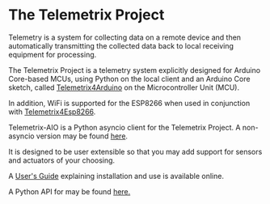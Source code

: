 # The Telemetrix Project

Telemetry is a system for collecting data on a remote device and then automatically transmitting the 
collected data back to local receiving equipment for processing.

The Telemetrix Project is a telemetry system explicitly designed for Arduino Core-based MCUs, using 
Python on the local client and an 
Arduino Core sketch, called 
[Telemetrix4Arduino](https://github.com/MrYsLab/Telemetrix4Arduino) on the Microcontroller Unit (MCU).

In addition, WiFi is supported for the ESP8266 when used in conjunction with 
[Telemetrix4Esp8266](https://github.com/MrYsLab/Telemetrix4Esp8266).

Telemetrix-AIO is a Python asyncio client for the Telemetrix Project. A non-asyncio version may be found
 [here](https://github.com/MrYsLab/telemetrix).

It is designed to be user extensible so that you may add support for sensors and actuators
of your choosing.

A [User's Guide](https://mryslab.github.io/telemetrix/) explaining installation and use is available online.

A Python API for may be found [here.](https://htmlpreview.github.io/?https://github.com/MrYsLab/telemetrix-aio/blob/master/html/telemetrix_aio/index.html)

